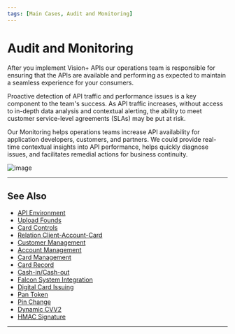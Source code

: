 ```yaml
---
tags: [Main Cases, Audit and Monitoring]
---
```


# Audit and Monitoring

After you implement Vision+ APIs our operations team is responsible for ensuring that the APIs are available and performing as expected to maintain a seamless experience for your consumers.

Proactive detection of API traffic and performance issues is a key component to the team's success. As API traffic increases, without access to in-depth data analysis and contextual alerting, the ability to meet customer service-level agreements (SLAs) may be put at risk.

Our Monitoring helps operations teams increase API availability for application developers, customers, and partners. We could provide real-time contextual insights into API performance, helps quickly diagnose issues, and facilitates remedial actions for business continuity.

![image](https://user-images.githubusercontent.com/111396588/208849666-f5ea2024-b00a-4d74-936f-f975073a1731.png)

---

## See Also

- [API Environment](?path=docs/main-cases/1-api-environment.md)
- [Upload Founds](docs/main-cases/2-uploads.md)
- [Card Controls](?path=docs/main-cases/3-card-controls.md)
- [Relation Client-Account-Card](?path=docs/main-cases/4-relation.md)
- [Customer Management](?path=docs/main-cases/5-customer.md)
- [Account Management](?path=docs/main-cases/6-account.md)
- [Card Management](?path=docs/main-cases/7-card.md)
- [Card Record](?path=docs/main-cases/8-record.md)
- [Cash-in/Cash-out](?path=docs/main-cases/9-cash-in-out.md)
- [Falcon System Integration](?path=docs/main-cases/10-falcon.md)
- [Digital Card Issuing](?path=docs/main-cases/11-digital.md)
- [Pan Token](?path=docs/main-cases/12-pan-token.md)
- [Pin Change](?path=docs/main-cases/13-pin-change.md)
- [Dynamic CVV2](?path=docs/main-cases/14-dynamic.md)
- [HMAC Signature](?path=docs/main-cases/16-hmac.md)

---
